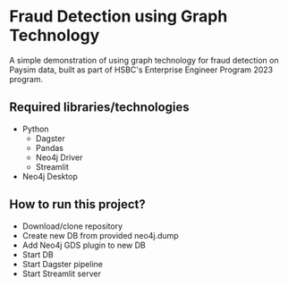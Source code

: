 # Fraud Detection using Graph Technology

A simple demonstration of using graph technology for fraud detection on Paysim data, built as part of HSBC's Enterprise Engineer Program 2023 program.

## Required libraries/technologies
- Python
  - Dagster
  - Pandas
  - Neo4j Driver
  - Streamlit
- Neo4j Desktop

## How to run this project?
- Download/clone repository
- Create new DB from provided neo4j.dump
- Add Neo4j GDS plugin to new DB
- Start DB
- Start Dagster pipeline
- Start Streamlit server
